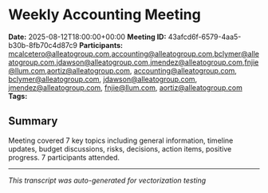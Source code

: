 # Weekly Accounting Meeting

**Date:** 2025-08-12T18:00:00+00:00
**Meeting ID:** 43afcd6f-6579-4aa5-b30b-8fb70c4d87c9
**Participants:** mcalcetero@alleatogroup.com,accounting@alleatogroup.com,bclymer@alleatogroup.com,jdawson@alleatogroup.com,jmendez@alleatogroup.com,fnjie@llum.com,aortiz@alleatogroup.com, accounting@alleatogroup.com, bclymer@alleatogroup.com, jdawson@alleatogroup.com, jmendez@alleatogroup.com, fnjie@llum.com, aortiz@alleatogroup.com
**Tags:** 

## Summary

Meeting covered 7 key topics including general information, timeline updates, budget discussions, risks, decisions, action items, positive progress. 7 participants attended.

---
*This transcript was auto-generated for vectorization testing*
